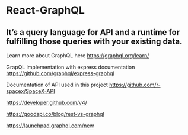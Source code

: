 # React-GraphQL

## It’s a query language for API and a runtime for fulfilling those queries with your existing data.

Learn more about GraphQL here https://graphql.org/learn/

GrapQL implementation with express documentation https://github.com/graphql/express-graphql

Documentation of API used in this project https://github.com/r-spacex/SpaceX-API



https://developer.github.com/v4/

https://goodapi.co/blog/rest-vs-graphql

https://launchpad.graphql.com/new

